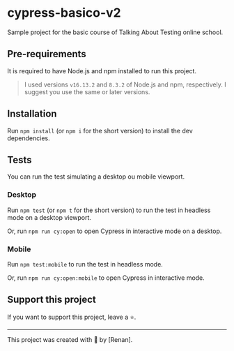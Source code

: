 # cypress-basico-v2

Sample project for the basic course of Talking About Testing online school.

## Pre-requirements

It is required to have Node.js and npm installed to run this project.

> I used versions `v16.13.2` and `8.3.2` of Node.js and npm, respectively. I suggest you use the same or later versions.

## Installation

Run `npm install` (or `npm i` for the short version) to install the dev dependencies.

## Tests

You can run the test simulating a desktop ou mobile viewport.

### Desktop

Run `npm test` (or `npm t` for the short version) to run the test in headless mode on a desktop viewport.

Or, run `npm run cy:open` to open Cypress in interactive mode on a desktop.

### Mobile

Run `npm test:mobile` to run the test in headless mode.

Or, run `npm run cy:open:mobile` to open Cypress in interactive mode.

## Support this project

If you want to support this project, leave a ⭐.

___

This project was created with 💚 by [Renan].
